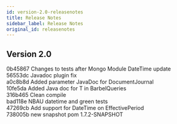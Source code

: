 ```yaml
---
id: version-2.0-releasenotes
title: Release Notes
sidebar_label: Release Notes
original_id: releasenotes
---
```


## Version 2.0
0b45867 Changes to tests after Mongo Module DateTime update</br>
56553dc Javadoc plugin fix</br>
a0c8b8d Added parameter JavaDoc for DocumentJournal</br>
10fe5da Added Java doc for T in BarbelQueries</br>
316b465 Clean compile</br>
bad118e NBAU datetime and green tests</br>
47269cb Add support for DateTime on EffectivePeriod</br>
738005b new snapshot pom 1.7.2-SNAPSHOT</br>